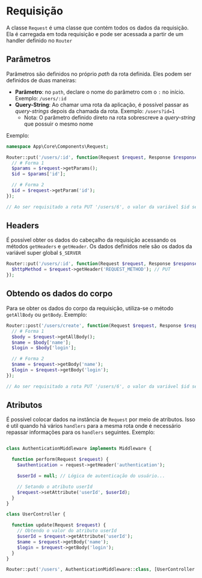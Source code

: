 # Requisição

A classe `Request` é uma classe que contém todos os dados da requisição. Ela é carregada em toda requisição e pode ser acessada a partir de um handler definido no `Router`

## Parâmetros

Parâmetros são definidos no próprio *path* da rota definida. Eles podem ser definidos de duas maneiras:
- **Parâmetro**: no `path`, declare o nome do parâmetro com o `:` no início. Exemplo: `/users/:id`
- **Query-String**: Ao chamar uma rota da aplicação, é possível passar as *query-strings* depois da chamada da rota. Exemplo: `/users?id=1`
  - Nota: O parâmetro definido direto na rota sobrescreve a *query-string* que possuir o mesmo nome

Exemplo:

```php
namespace App\Core\Components\Request;

Router::put('/users/:id', function(Request $request, Response $response) {
  // # Forma 1
  $params = $request->getParams();
  $id = $params['id'];

  // # Forma 2
  $id = $request->getParam('id');
});

// Ao ser requisitado a rota PUT '/users/6', o valor da variável $id será 6
```

## Headers

É possível obter os dados do cabeçalho da requisição acessando os métodos `getHeaders` e `getHeader`. Os dados definidos nele são os dados da variável super global `$_SERVER`

```php
Router::put('/users/:id', function(Request $request, Response $response) {
  $httpMethod = $request->getHeader('REQUEST_METHOD'); // PUT
});
```

## Obtendo os dados do corpo

Para se obter os dados do corpo da requisição, utiliza-se o método `getAllBody` ou `getBody`. Exemplo:

```php
Router::post('/users/create', function(Request $request, Response $response) {
  // # Forma 1
  $body = $request->getAllBody();
  $name = $body['name'];
  $login = $body['login'];

  // # Forma 2
  $name = $request->getBody('name');
  $login = $request->getBody('login');
});

// Ao ser requisitado a rota PUT '/users/6', o valor da variável $id será 6
```

## Atributos

É possível colocar dados na instância de `Request` por meio de atributos. Isso é util quando há vários `handlers` para a mesma rota onde é necessário repassar informações para os `handlers` seguintes. Exemplo:

```php

class AuthenticationMiddleware implements Middleware {

  function perform(Request $request) {
    $authentication = request->getHeader('authentication');

    $userId = null; // Lógica de autenticação do usuário...

    // Setando o atributo userId
    $request->setAttribute('userId', $userId);
  }
}

class UserController {

  function update(Request $request) {
    // Obtendo o valor do atributo userId
    $userId = $request->getAttribute('userId');
    $name = $request->getBody('name');
    $login = $request->getBody('login');
  }
}

Router::put('/users', AuthenticationMiddleware::class, [UserController::class, 'update']);
```